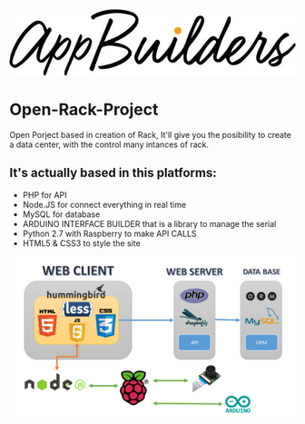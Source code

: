 <p align="center">
	<!---
			![alt tag](https://github.com/nalancer08/Arduino-Interface-Builder/blob/master/logo.jpeg)
-->
  <img src="https://github.com/nalancer08/Arduino-Interface-Builder/blob/master/logo.jpeg">
</p>

# Open-Rack-Project
Open Porject based in creation of Rack, It'll give you the posibility to create a data center, with the control many intances of rack.

## It's actually based in this platforms:
- PHP for API
- Node.JS for connect everything in real time
- MySQL for database
- ARDUINO INTERFACE BUILDER that is a library to manage the serial
- Python 2.7 with Raspberry to make API CALLS
- HTML5 & CSS3 to style the site


<p align="center">
  <img src="https://github.com/nalancer08/Open-Rack-Project/blob/master/Open-Rack-Project-3.png">
</p>
